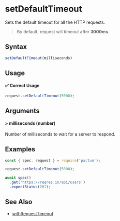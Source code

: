 # setDefaultTimeout

Sets the default timeout for all the HTTP requests.

> By default, request will timeout after **3000ms**.

## Syntax

```js
setDefaultTimeout(milliseconds)
```

## Usage

#### ✅  Correct Usage

```js 
request.setDefaultTimeout(5000);
```

## Arguments

#### > milliseconds (number)

Number of milliseconds to wait for a server to respond.

## Examples

```js 
const { spec, request } = require('pactum');

request.setDefaultTimeout(5000);

await spec()
  .get('https://reqres.in/api/users')
  .expectStatus(201);
```

## See Also

- [withRequestTimeout](reference/withRequestTimeout)